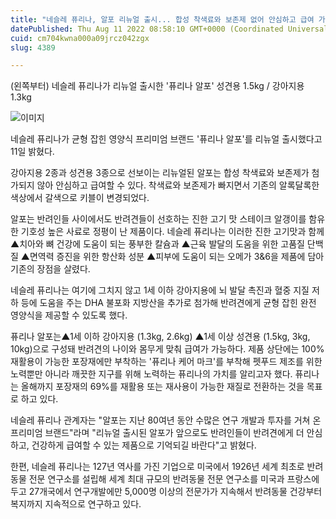 ```yaml
---
title: "네슬레 퓨리나, 알포 리뉴얼 출시... 합성 착색료와 보존제 없어 안심하고 급여 가능"
datePublished: Thu Aug 11 2022 08:58:10 GMT+0000 (Coordinated Universal Time)
cuid: cm704kwna000a09jrcz042zgx
slug: 4389

---
```



(왼쪽부터) 네슬레 퓨리나가 리뉴얼 출시한 '퓨리나 알포' 성견용 1.5kg / 강아지용 1.3kg

![이미지](https://cdn.hashnode.com/res/hashnode/image/upload/v1739256778036/d928e6fa-039b-4d9a-9ebc-b8481376d7d3.jpeg)

네슬레 퓨리나가 균형 잡힌 영양식 프리미엄 브랜드 '퓨리나 알포'를 리뉴얼 출시했다고 11일 밝혔다.

강아지용 2종과 성견용 3종으로 선보이는 리뉴얼된 알포는 합성 착색료와 보존제가 첨가되지 않아 안심하고 급여할 수 있다. 착색료와 보존제가 빠지면서 기존의 알록달록한 색상에서 갈색으로 키블이 변경되었다.

알포는 반려인들 사이에서도 반려견들이 선호하는 진한 고기 맛 스테이크 알갱이를 함유한 기호성 높은 사료로 정평이 난 제품이다. 네슬레 퓨리나는 이러한 진한 고기맛과 함께 ▲치아와 뼈 건강에 도움이 되는 풍부한 칼슘과 ▲근육 발달의 도움을 위한 고품질 단백질 ▲면역력 증진을 위한 항산화 성분 ▲피부에 도움이 되는 오메가 3&6을 제품에 담아 기존의 장점을 살렸다.

네슬레 퓨리나는 여기에 그치지 않고 1세 이하 강아지용에 뇌 발달 촉진과 혈중 지질 저하 등에 도움을 주는 DHA 불포화 지방산을 추가로 첨가해 반려견에게 균형 잡힌 완전 영양식을 제공할 수 있도록 했다.

퓨리나 알포는▲1세 이하 강아지용 (1.3kg, 2.6kg) ▲1세 이상 성견용 (1.5kg, 3kg, 10kg)으로 구성돼 반려견의 나이와 몸무게 맞춰 급여가 가능하다. 제품 상단에는 100% 재활용이 가능한 포장재에만 부착하는 '퓨리나 케어 마크'를 부착해 펫푸드 제조를 위한 노력뿐만 아니라 깨끗한 지구를 위해 노력하는 퓨리나의 가치를 알리고자 했다. 퓨리나는 올해까지 포장재의 69%를 재활용 또는 재사용이 가능한 재질로 전환하는 것을 목표로 하고 있다.

네슬레 퓨리나 관계자는 "알포는 지난 80여년 동안 수많은 연구 개발과 투자를 거쳐 온 프리미엄 브랜드"라며 "리뉴얼 출시된 알포가 앞으로도 반려인들이 반려견에게 더 안심하고, 건강하게 급여할 수 있는 제품으로 기억되길 바란다"고 밝혔다.

한편, 네슬레 퓨리나는 127년 역사를 가진 기업으로 미국에서 1926년 세계 최초로 반려동물 전문 연구소를 설립해 세계 최대 규모의 반려동물 전문 연구소를 미국과 프랑스에 두고 27개국에서 연구개발에만 5,000명 이상의 전문가가 지속해서 반려동물 건강부터 복지까지 지속적으로 연구하고 있다.